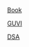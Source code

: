 [Book](https://jakevdp.github.io/PythonDataScienceHandbook/)

[GUVI](https://www.guvi.in/)

[DSA](https://www.datascienceacademy.com.br/pages/cursos-gratuitos-1)